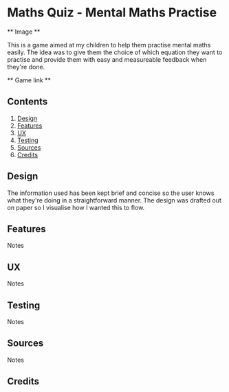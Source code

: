 # Maths Quiz - Mental Maths Practise

** Image **

This is a game aimed at my children to help them practise mental maths easily. The idea was to give them the choice of which equation they want to practise and provide them with easy and measureable feedback when they're done. 

** Game link **

## Contents

1. [Design](#design)
2. [Features](#features)
3. [UX](#ux)
4. [Testing](#testing)
5. [Sources](#sources)
6. [Credits](#credits)

## Design

The information used has been kept brief and concise so the user knows what they're doing in a straightforward manner. 
The design was drafted out on paper so I visualise how I wanted this to flow. 

## Features

Notes

## UX

Notes

## Testing

Notes

## Sources

Notes

## Credits


